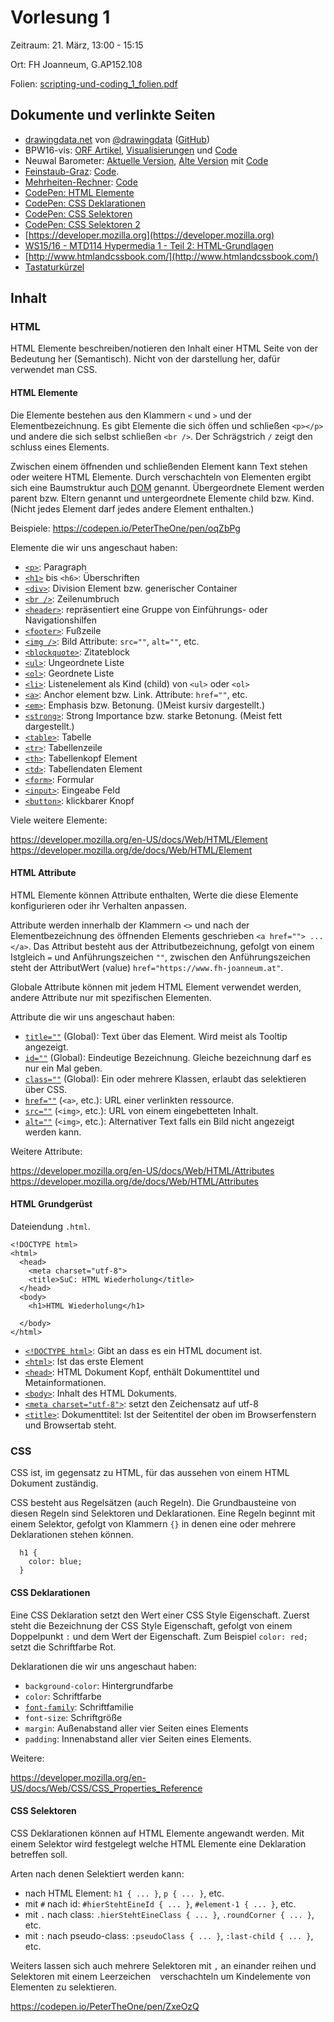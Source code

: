 Vorlesung 1
===========

Zeitraum: 21. März, 13:00 - 15:15

Ort: FH Joanneum, G.AP152.108

Folien: [scripting-und-coding_1_folien.pdf](scripting-und-coding_1_folien.pdf)


Dokumente und verlinkte Seiten
------------------------------

 - [drawingdata.net](https://drawingdata.net/) von [@drawingdata](https://twitter.com/drawingdata) ([GitHub](https://www.github.com/ginseng666))
 - BPW16-vis: [ORF Artikel](http://steiermark.orf.at/news/stories/2813211), [Visualisierungen](https://petertheone.github.io/bpw16-vis/) und [Code](https://github.com/PeterTheOne/bpw16-vis)
 - Neuwal Barometer: [Aktuelle Version](https://neuwal.com/barometer/profile.php?b=11&p=1), [Alte Version](https://neuwal.github.io/barometer/) mit [Code](https://github.com/neuwal/barometer)
 - [Feinstaub-Graz](http://feinstaub-graz.at/): [Code](https://github.com/PPOE/feinstaub-meter).
 - [Mehrheiten-Rechner](http://mehrheiten-rechner.at/): [Code](https://github.com/PeterTheOne/mehrheiten-rechner)
 - [CodePen: HTML Elemente](https://codepen.io/PeterTheOne/pen/oqZbPg)
 - [CodePen: CSS Deklarationen](https://codepen.io/PeterTheOne/pen/xWqYog)
 - [CodePen: CSS Selektoren](https://codepen.io/PeterTheOne/pen/ZxeOzQ)
 - [CodePen: CSS Selektoren 2](https://codepen.io/PeterTheOne/pen/JLWXJX)
 - [https://developer.mozilla.org](https://developer.mozilla.org)
 - [WS15/16 - MTD114 Hypermedia 1 - Teil 2: HTML-Grundlagen](https://www.youtube.com/watch?v=m9VmKANwHO8)
 - [http://www.htmlandcssbook.com/](http://www.htmlandcssbook.com/)
 - [Tastaturkürzel](Tastaturkuerzel.md)


Inhalt
------

### HTML

HTML Elemente beschreiben/notieren den Inhalt einer HTML Seite von der Bedeutung her (Semantisch). Nicht von der 
darstellung her, dafür verwendet man CSS.

#### HTML Elemente

Die Elemente bestehen aus den Klammern `<` und `>` und der Elementbezeichnung. Es gibt Elemente die sich öffen und 
schließen `<p></p>` und andere die sich selbst schließen `<br />`. Der Schrägstrich `/` zeigt den schluss eines Elements.

Zwischen einem öffnenden und schließenden Element kann Text stehen oder weitere HTML Elemente. Durch verschachteln von 
Elementen ergibt sich eine Baumstruktur auch [DOM](https://de.wikipedia.org/wiki/Document_Object_Model) genannt. 
Übergeordnete Element werden parent bzw. Eltern genannt und untergeordnete Elemente child bzw. Kind. (Nicht jedes
Element darf jedes andere Element enthalten.)

Beispiele: https://codepen.io/PeterTheOne/pen/oqZbPg

Elemente die wir uns angeschaut haben:

 - [`<p>`](https://developer.mozilla.org/de/docs/Web/HTML/Element/p): Paragraph
 - [`<h1>`](https://developer.mozilla.org/de/docs/Web/HTML/Element/h1) bis `<h6>`: Überschriften
 - [`<div>`](https://developer.mozilla.org/de/docs/Web/HTML/Element/div): Division Element bzw. generischer Container
 - [`<br />`](https://developer.mozilla.org/de/docs/Web/HTML/Element/br): Zeilenumbruch
 - [`<header>`](https://developer.mozilla.org/de/docs/Web/HTML/Element/header): repräsentiert eine Gruppe von Einführungs- oder Navigationshilfen
 - [`<footer>`](https://developer.mozilla.org/de/docs/Web/HTML/Element/footer): Fußzeile
 - [`<img />`](https://developer.mozilla.org/de/docs/Web/HTML/Element/img): Bild Attribute: `src=""`, `alt=""`, etc.
 - [`<blockquote>`](https://developer.mozilla.org/de/docs/Web/HTML/Element/blockquote): Zitateblock
 - [`<ul>`](https://developer.mozilla.org/de/docs/Web/HTML/Element/ul): Ungeordnete Liste
 - [`<ol>`](https://developer.mozilla.org/de/docs/Web/HTML/Element/ol): Geordnete Liste
 - [`<li>`](https://developer.mozilla.org/de/docs/Web/HTML/Element/li): Listenelement als Kind (child) von `<ul>` oder `<ol>`
 - [`<a>`](https://developer.mozilla.org/de/docs/Web/HTML/Element/a): Anchor element bzw. Link. Attribute: `href=""`, etc.
 - [`<em>`](https://developer.mozilla.org/de/docs/Web/HTML/Element/em): Emphasis bzw. Betonung. ()Meist kursiv dargestellt.)
 - [`<strong>`](https://developer.mozilla.org/de/docs/Web/HTML/Element/strong): Strong Importance bzw. starke Betonung. (Meist fett dargestellt.)
 - [`<table>`](https://developer.mozilla.org/de/docs/Web/HTML/Element/table): Tabelle
 - [`<tr>`](https://developer.mozilla.org/de/docs/Web/HTML/Element/tr): Tabellenzeile
 - [`<th>`](https://developer.mozilla.org/de/docs/Web/HTML/Element/th): Tabellenkopf Element
 - [`<td>`](https://developer.mozilla.org/de/docs/Web/HTML/Element/td): Tabellendaten Element
 - [`<form>`](https://developer.mozilla.org/de/docs/Web/HTML/Element/form): Formular
 - [`<input>`](https://developer.mozilla.org/de/docs/Web/HTML/Element/input): Eingeabe Feld
 - [`<button>`](https://developer.mozilla.org/de/docs/Web/HTML/Element/button): klickbarer Knopf
 
Viele weitere Elemente:

https://developer.mozilla.org/en-US/docs/Web/HTML/Element
https://developer.mozilla.org/de/docs/Web/HTML/Element


#### HTML Attribute

HTML Elemente können Attribute enthalten, Werte die diese Elemente konfigurieren oder ihr Verhalten anpassen.

Attribute werden innerhalb der Klammern `<>` und nach der Elementbezeichnung des öffnenden Elements geschrieben `<a href=""> ... </a>`. 
Das Attribut besteht aus der Attributbezeichnung, gefolgt von einem Istgleich `=` und Anführungszeichen `""`, zwischen 
den Anführungszeichen steht der AttributWert (value) `href="https://www.fh-joanneum.at"`.

Globale Attribute können mit jedem HTML Element verwendet werden, andere Attribute nur mit spezifischen Elementen.

Attribute die wir uns angeschaut haben:

 - [`title=""`](https://developer.mozilla.org/de/docs/Web/HTML/Globale_Attribute/title) (Global): Text über das Element. Wird meist als Tooltip angezeigt.
 - [`id=""`](https://developer.mozilla.org/de/docs/Web/HTML/Globale_Attribute/id) (Global): Eindeutige Bezeichnung. Gleiche bezeichnung darf es nur ein Mal geben.
 - [`class=""`](https://developer.mozilla.org/de/docs/Web/HTML/Globale_Attribute/class) (Global): Ein oder mehrere Klassen, erlaubt das selektieren über CSS.
 - [`href=""`](https://developer.mozilla.org/de/docs/Web/HTML/Element/a#attr-href) (`<a>`, etc.): URL einer verlinkten ressource.
 - [`src=""`](https://developer.mozilla.org/de/docs/Web/HTML/Element/img#attr-src) (`<img>`, etc.): URL von einem eingebetteten Inhalt.
 - [`alt=""`](https://developer.mozilla.org/de/docs/Web/HTML/Element/img#attr-alt) (`<img>`, etc.): Alternativer Text falls ein Bild nicht angezeigt werden kann.

Weitere Attribute:

https://developer.mozilla.org/en-US/docs/Web/HTML/Attributes
https://developer.mozilla.org/de/docs/Web/HTML/Attributes


#### HTML Grundgerüst

Dateiendung `.html`.

```
<!DOCTYPE html>
<html>
  <head>
    <meta charset="utf-8">
    <title>SuC: HTML Wiederholung</title>
  </head>
  <body>
    <h1>HTML Wiederholung</h1>
    
  </body>
</html>
```

 - [`<!DOCTYPE html>`](https://developer.mozilla.org/en-US/docs/Glossary/Doctype): Gibt an dass es ein HTML document ist.
 - [`<html>`](https://developer.mozilla.org/de/docs/Web/HTML/Element/html): Ist das erste Element
 - [`<head>`](https://developer.mozilla.org/de/docs/Web/HTML/Element/head): HTML Dokument Kopf, enthält Dokumenttitel und Metainformationen.
 - [`<body>`](https://developer.mozilla.org/de/docs/Web/HTML/Element/body): Inhalt des HTML Dokuments.
 - [`<meta charset="utf-8">`](https://developer.mozilla.org/de/docs/Web/HTML/Element/meta#attr-charset): setzt den Zeichensatz auf utf-8
 - [`<title>`](https://developer.mozilla.org/de/docs/Web/HTML/Element/title): Dokumenttitel: Ist der Seitentitel der oben im Browserfenstern und Browsertab steht.


### CSS

CSS ist, im gegensatz zu HTML, für das aussehen von einem HTML Dokument zuständig.

CSS besteht aus Regelsätzen (auch Regeln). Die Grundbausteine von diesen Regeln sind Selektoren und Deklarationen. Eine 
Regeln beginnt mit einem Selektor, gefolgt von Klammern `{}` in denen eine oder mehrere Deklarationen stehen können.

```
  h1 {
    color: blue;
  }
```


#### CSS Deklarationen

Eine CSS Deklaration setzt den Wert einer CSS Style Eigenschaft. Zuerst steht die Bezeichnung der CSS Style Eigenschaft, 
gefolgt von einem Doppelpunkt `:` und dem Wert der Eigenschaft. Zum Beispiel `color: red;` setzt die Schriftfarbe Rot.

Deklarationen die wir uns angeschaut haben:

 - `background-color`: Hintergrundfarbe
 - `color`: Schriftfarbe
 - [`font-family`](https://developer.mozilla.org/de/docs/Web/CSS/font-family): Schriftfamilie
 - `font-size`: Schriftgröße
 - `margin`: Außenabstand aller vier Seiten eines Elements
 - `padding`: Innenabstand aller vier Seiten eines Elements.

Weitere:

https://developer.mozilla.org/en-US/docs/Web/CSS/CSS_Properties_Reference


#### CSS Selektoren

CSS Deklarationen können auf HTML Elemente angewandt werden. Mit einem Selektor wird festgelegt welche HTML Elemente 
eine Deklaration betreffen soll.

Arten nach denen Selektiert werden kann:

 - nach HTML Element: `h1 { ... }`, `p { ... }`, etc.
 - mit `#` nach id: `#hierStehtEineId { ... }`, `#element-1 { ... }`, etc.
 - mit `.` nach class: `.hierStehtEineClass { ... }`, `.roundCorner { ... }`, etc.
 - mit `:` nach pseudo-class: `:pseudoClass { ... }`, `:last-child { ... }`, etc.

Weiters lassen sich auch mehrere Selektoren mit `,` an einander reihen und Selektoren mit einem Leerzeichen ` ` 
verschachteln um Kindelemente von Elementen zu selektieren.

https://codepen.io/PeterTheOne/pen/ZxeOzQ
















